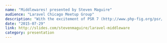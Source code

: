 ```yaml
---
name: "Middlewares! presented by Steven Maguire"
audience: "Laravel Chicago Meetup Group"
description: "With the excitement of PSR 7 (http://www.php-fig.org/psr/psr-7/) and the significant architectural improvements made in Laravel 5, it's time to talk about how Middleware will make your development more enjoyable, faster and easier to maintain. Steven Maguire is back with another talk on the topic of Middleware. Steven will spend some time reviewing and defining Middleware, identify some other technology areas that use a similar pattern, talk about Laravel's implementation of Middleware, all while using an open source website he built to demonstrate key concepts. The demo application will tackle an emerging browser security concern around Content Security Policy enforcement using response headers."
date: "2015-07-29"
link: http://slides.com/stevenmaguire/laravel-middleware
category: presentation
---
```

